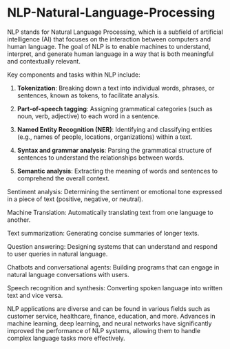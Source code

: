 # NLP-Natural-Language-Processing
NLP stands for Natural Language Processing, which is a subfield of artificial intelligence (AI) that focuses on the interaction between computers and human language. The goal of NLP is to enable machines to understand, interpret, and generate human language in a way that is both meaningful and contextually relevant.

Key components and tasks within NLP include:

1. **Tokenization**: Breaking down a text into individual words, phrases, or sentences, known as tokens, to facilitate analysis.

2. **Part-of-speech tagging**: Assigning grammatical categories (such as noun, verb, adjective) to each word in a sentence.

3. **Named Entity Recognition (NER)**: Identifying and classifying entities (e.g., names of people, locations, organizations) within a text.

4. **Syntax and grammar analysis**: Parsing the grammatical structure of sentences to understand the relationships between words.

5. **Semantic analysis**: Extracting the meaning of words and sentences to comprehend the overall context.

Sentiment analysis: Determining the sentiment or emotional tone expressed in a piece of text (positive, negative, or neutral).

Machine Translation: Automatically translating text from one language to another.

Text summarization: Generating concise summaries of longer texts.

Question answering: Designing systems that can understand and respond to user queries in natural language.

Chatbots and conversational agents: Building programs that can engage in natural language conversations with users.

Speech recognition and synthesis: Converting spoken language into written text and vice versa.

NLP applications are diverse and can be found in various fields such as customer service, healthcare, finance, education, and more. Advances in machine learning, deep learning, and neural networks have significantly improved the performance of NLP systems, allowing them to handle complex language tasks more effectively.

